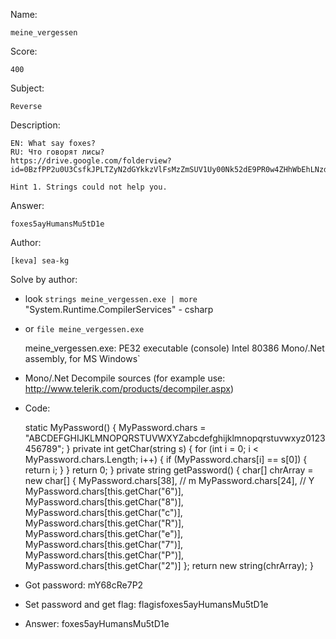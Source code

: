 Name:
	
	meine_vergessen

Score:

	400

Subject:

	Reverse

Description:
	
	EN: What say foxes?
	RU: Что говорят лисы?
	https://drive.google.com/folderview?id=0BzfPP2u0U3CsfkJPLTZyN2dGYkkzVlFsMzZmSUV1Uy00Nk52dE9PR0w4ZHhWbEhLNzdiM00&usp=sharing

	Hint 1. Strings could not help you.

Answer:

	foxes5ayHumansMu5tD1e

Author:

	[keva] sea-kg
	
Solve by author:

* look `strings meine_vergessen.exe | more` "System.Runtime.CompilerServices" - csharp
* or `file meine_vergessen.exe` 

	meine_vergessen.exe: PE32 executable (console) Intel 80386 Mono/.Net assembly, for MS Windows`
* Mono/.Net Decompile sources (for example use: http://www.telerik.com/products/decompiler.aspx)
* Code:

	static MyPassword()
	{
		MyPassword.chars = "ABCDEFGHIJKLMNOPQRSTUVWXYZabcdefghijklmnopqrstuvwxyz0123456789";
	}
	private int getChar(string s)
	{
		for (int i = 0; i < MyPassword.chars.Length; i++)
		{
			if (MyPassword.chars[i] == s[0])
			{
				return i;
			}
		}
		return 0;
	}
	private string getPassword()
	{
		char[] chrArray = new char[] {
			MyPassword.chars[38], // m
			MyPassword.chars[24], // Y
			MyPassword.chars[this.getChar("6")],
			MyPassword.chars[this.getChar("8")],
			MyPassword.chars[this.getChar("c")],
			MyPassword.chars[this.getChar("R")],
			MyPassword.chars[this.getChar("e")],
			MyPassword.chars[this.getChar("7")],
			MyPassword.chars[this.getChar("P")],
			MyPassword.chars[this.getChar("2")]
		};
		return new string(chrArray);
	}

* Got password: mY68cRe7P2
* Set password and get flag: flagisfoxes5ayHumansMu5tD1e
* Answer: foxes5ayHumansMu5tD1e
